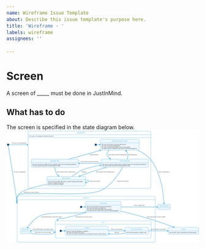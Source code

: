 ```yaml
---
name: Wireframe Issue Template
about: Describe this issue template's purpose here.
title: 'Wireframe - '
labels: wireframe
assignees: ''

---
```


# Screen
A screen of _____ must be done in JustInMind.
## What has to do
The screen is specified in the state diagram below.
![State Diagram](https://raw.githubusercontent.com/commed-it/docs/main/17-nov/img/stateapp.png)
